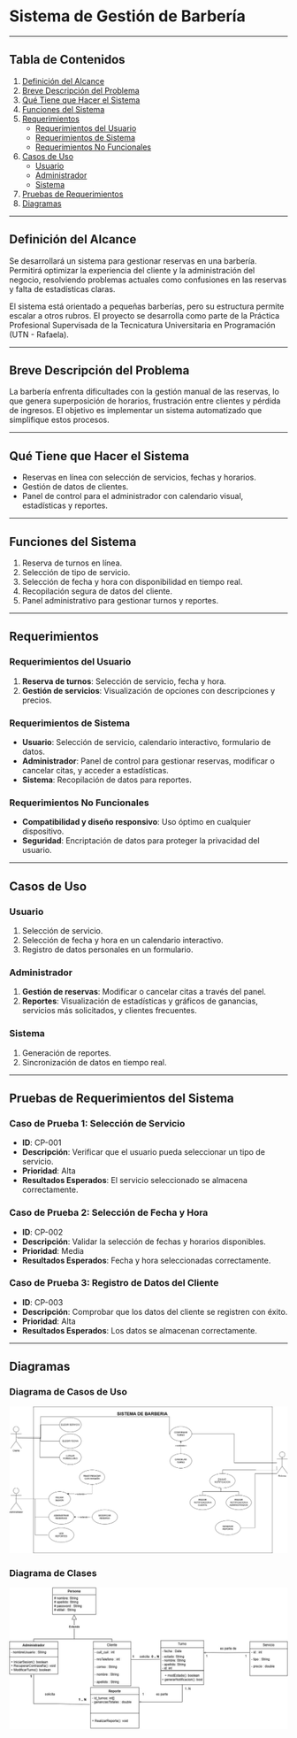 # Sistema de Gestión de Barbería

---

## Tabla de Contenidos

1. [Definición del Alcance](#definición-del-alcance)
2. [Breve Descripción del Problema](#breve-descripción-del-problema)
3. [Qué Tiene que Hacer el Sistema](#qué-tiene-que-hacer-el-sistema)
4. [Funciones del Sistema](#funciones-del-sistema)
5. [Requerimientos](#requerimientos)
   - [Requerimientos del Usuario](#requerimientos-del-usuario)
   - [Requerimientos de Sistema](#requerimientos-de-sistema)
   - [Requerimientos No Funcionales](#requerimientos-no-funcionales)
6. [Casos de Uso](#casos-de-uso)
   - [Usuario](#usuario)
   - [Administrador](#administrador)
   - [Sistema](#sistema)
7. [Pruebas de Requerimientos](#pruebas-de-requerimientos-del-sistema)
8. [Diagramas](#diagramas)

---

## Definición del Alcance
Se desarrollará un sistema para gestionar reservas en una barbería. Permitirá optimizar la experiencia del cliente y la administración del negocio, resolviendo problemas actuales como confusiones en las reservas y falta de estadísticas claras.

El sistema está orientado a pequeñas barberías, pero su estructura permite escalar a otros rubros. El proyecto se desarrolla como parte de la Práctica Profesional Supervisada de la Tecnicatura Universitaria en Programación (UTN - Rafaela).

---

## Breve Descripción del Problema
La barbería enfrenta dificultades con la gestión manual de las reservas, lo que genera superposición de horarios, frustración entre clientes y pérdida de ingresos. El objetivo es implementar un sistema automatizado que simplifique estos procesos.

---

## Qué Tiene que Hacer el Sistema
- Reservas en línea con selección de servicios, fechas y horarios.
- Gestión de datos de clientes.
- Panel de control para el administrador con calendario visual, estadísticas y reportes.

---

## Funciones del Sistema
1. Reserva de turnos en línea.
2. Selección de tipo de servicio.
3. Selección de fecha y hora con disponibilidad en tiempo real.
4. Recopilación segura de datos del cliente.
5. Panel administrativo para gestionar turnos y reportes.

---

## Requerimientos

### Requerimientos del Usuario
1. **Reserva de turnos**: Selección de servicio, fecha y hora.
2. **Gestión de servicios**: Visualización de opciones con descripciones y precios.

### Requerimientos de Sistema
- **Usuario**: Selección de servicio, calendario interactivo, formulario de datos.
- **Administrador**: Panel de control para gestionar reservas, modificar o cancelar citas, y acceder a estadísticas.
- **Sistema**: Recopilación de datos para reportes.

### Requerimientos No Funcionales
- **Compatibilidad y diseño responsivo**: Uso óptimo en cualquier dispositivo.
- **Seguridad**: Encriptación de datos para proteger la privacidad del usuario.

---

## Casos de Uso

### Usuario
1. Selección de servicio.
2. Selección de fecha y hora en un calendario interactivo.
3. Registro de datos personales en un formulario.

### Administrador
1. **Gestión de reservas**: Modificar o cancelar citas a través del panel.
2. **Reportes**: Visualización de estadísticas y gráficos de ganancias, servicios más solicitados, y clientes frecuentes.

### Sistema
1. Generación de reportes.
2. Sincronización de datos en tiempo real.

---

## Pruebas de Requerimientos del Sistema

### Caso de Prueba 1: Selección de Servicio
- **ID**: CP-001
- **Descripción**: Verificar que el usuario pueda seleccionar un tipo de servicio.
- **Prioridad**: Alta
- **Resultados Esperados**: El servicio seleccionado se almacena correctamente.

### Caso de Prueba 2: Selección de Fecha y Hora
- **ID**: CP-002
- **Descripción**: Validar la selección de fechas y horarios disponibles.
- **Prioridad**: Media
- **Resultados Esperados**: Fecha y hora seleccionadas correctamente.

### Caso de Prueba 3: Registro de Datos del Cliente
- **ID**: CP-003
- **Descripción**: Comprobar que los datos del cliente se registren con éxito.
- **Prioridad**: Alta
- **Resultados Esperados**: Los datos se almacenan correctamente.

---

## Diagramas
### Diagrama de Casos de Uso
![](public/Diagrama_Barberia-Casos%20de%20Uso.jpg)
### Diagrama de Clases
![](public/Diagrama_Barberia-Clases.jpg)
